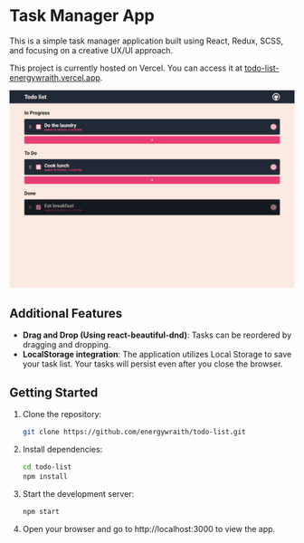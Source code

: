 # Task Manager App

This is a simple task manager application built using React, Redux, SCSS, and focusing on a creative UX/UI approach.

This project is currently hosted on Vercel. You can access it at [todo-list-energywraith.vercel.app](https://todo-list-energywraith.vercel.app/).

![Preview](public/preview.png)

## Additional Features

- **Drag and Drop (Using react-beautiful-dnd)**: Tasks can be reordered by dragging and dropping.
- **LocalStorage integration**: The application utilizes Local Storage to save your task list. Your tasks will persist even after you close the browser.

## Getting Started

1. Clone the repository:

   ```bash
   git clone https://github.com/energywraith/todo-list.git
   ```

2. Install dependencies:

   ```bash
   cd todo-list
   npm install
   ```

3. Start the development server:

   ```bash
   npm start
    ```

4. Open your browser and go to http://localhost:3000 to view the app.